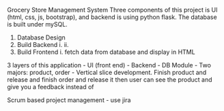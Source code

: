 Grocery Store Management System
Three components of this project is UI (html, css, js, bootstrap), and backend is using python flask. The database is built under mySQL.

1. Database Design
2. Build Backend
    i. 
    ii.
3. Build Frontend
    i. fetch data from database and display in HTML

3 layers of this application
	- UI (front end)
	- Backend
	- DB
Module
	- Two majors: product, order
	- Vertical slice development. Finish product and release and finish order and release it then user can see the product and give you a feedback instead of 

Scrum based project management - use jira
